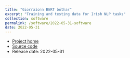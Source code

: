 ```yaml
---
title: "Giorraíonn BERT bóthar"
excerpt: "Training and testing data for Irish NLP tasks"
collection: software
permalink: /software/2022-05-31-software
date: 2022-05-31
---
```


* [Project home](https://github.com/kscanne/gbb)
* [Source code](https://github.com/kscanne/gbb)
* Release date: 2022-05-31
